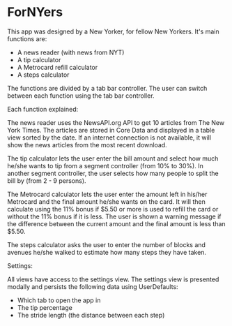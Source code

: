 # ForNYers

This app was designed by a New Yorker, for fellow New Yorkers. It's main functions are:

- A news reader (with news from NYT)
- A tip calculator
- A Metrocard refill calculator
- A steps calculator

The functions are divided by a tab bar controller. The user can switch between each function using the tab bar controller.

Each function explained:

The news reader uses the NewsAPI.org API to get 10 articles from The New York Times. The articles are stored in Core Data
and displayed in a table view sorted by the date. If an internet connection is not available, it will show the news articles
from the most recent download.

The tip calculator lets the user enter the bill amount and select how much he/she wants to tip from a segment controller
(from 10% to 30%). In another segment controller, the user selects how many people to split the bill by (from 2 - 9 persons).

The Metrocard calculator lets the user enter the amount left in his/her Metrocard and the final amount he/she wants on the card. 
It will then calculate using the 11% bonus if $5.50 or more is used to refill the card or without the 11% bonus if it is less. 
The user is shown a warning message if the difference between the current amount and the final amount is less than $5.50.

The steps calculator asks the user to enter the number of blocks and avenues he/she walked to estimate how many steps 
they have taken. 

Settings:

All views have access to the settings view. The settings view is presented modally and persists the following data using UserDefaults:

- Which tab to open the app in
- The tip percentage
- The stride length (the distance between each step)


